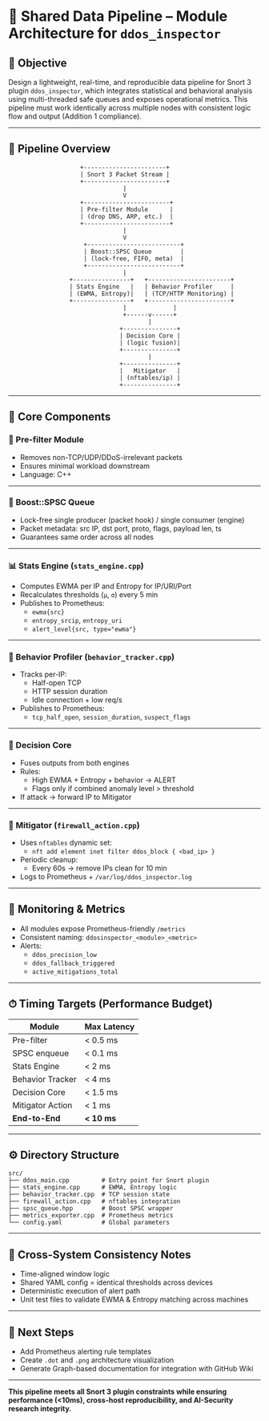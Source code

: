 
# 🧩 Shared Data Pipeline – Module Architecture for `ddos_inspector`

## 🎯 Objective
Design a lightweight, real-time, and reproducible data pipeline for Snort 3 plugin `ddos_inspector`, which integrates statistical and behavioral analysis using multi-threaded safe queues and exposes operational metrics. This pipeline must work identically across multiple nodes with consistent logic flow and output (Addition 1 compliance).

---

## 🧱 Pipeline Overview

```
                    +-----------------------+
                    | Snort 3 Packet Stream |
                    +-----------------------+
                                |
                                V
                    +------------------------+
                    | Pre-filter Module      |
                    | (drop DNS, ARP, etc.)  |
                    +------------------------+
                                |
                                V
                     +--------------------------+
                     | Boost::SPSC Queue        |
                     | (lock-free, FIFO, meta)  |
                     +--------------------------+
                                |
                 +----------------+   +-----------------------+
                 | Stats Engine   |   | Behavior Profiler     |
                 | (EWMA, Entropy)|   | (TCP/HTTP Monitoring) |
                 +----------------+   +-----------------------+
                                |             |
                                +------v------+
                                       |
                               +---------------+
                               | Decision Core |
                               | (logic fusion)|
                               +---------------+
                                       |
                               +---------------+
                               |   Mitigator   |
                               | (nftables/ip) |
                               +---------------+
```

---

## 🔧 Core Components

### 🧊 Pre-filter Module
- Removes non-TCP/UDP/DDoS-irrelevant packets
- Ensures minimal workload downstream
- Language: C++

---

### 🔄 Boost::SPSC Queue
- Lock-free single producer (packet hook) / single consumer (engine)
- Packet metadata: src IP, dst port, proto, flags, payload len, ts
- Guarantees same order across all nodes

---

### 📊 Stats Engine (`stats_engine.cpp`)
- Computes EWMA per IP and Entropy for IP/URI/Port
- Recalculates thresholds (`μ`, `σ`) every 5 min
- Publishes to Prometheus:
  - `ewma{src}`
  - `entropy_srcip`, `entropy_uri`
  - `alert_level{src, type="ewma"}`

---

### 🧠 Behavior Profiler (`behavior_tracker.cpp`)
- Tracks per-IP:
  - Half-open TCP
  - HTTP session duration
  - Idle connection + low req/s
- Publishes to Prometheus:
  - `tcp_half_open`, `session_duration`, `suspect_flags`

---

### 🧮 Decision Core
- Fuses outputs from both engines
- Rules:
  - High EWMA + Entropy + behavior → ALERT
  - Flags only if combined anomaly level > threshold
- If attack → forward IP to Mitigator

---

### 🔐 Mitigator (`firewall_action.cpp`)
- Uses `nftables` dynamic set:
  - `nft add element inet filter ddos_block { <bad_ip> }`
- Periodic cleanup:
  - Every 60s → remove IPs clean for 10 min
- Logs to Prometheus + `/var/log/ddos_inspector.log`

---

## 📡 Monitoring & Metrics

- All modules expose Prometheus-friendly `/metrics`
- Consistent naming: `ddosinspector_<module>_<metric>`
- Alerts:
  - `ddos_precision_low`
  - `ddos_fallback_triggered`
  - `active_mitigations_total`

---

## ⏱ Timing Targets (Performance Budget)

| Module             | Max Latency |
|--------------------|-------------|
| Pre-filter         | < 0.5 ms    |
| SPSC enqueue       | < 0.1 ms    |
| Stats Engine       | < 2 ms      |
| Behavior Tracker   | < 4 ms      |
| Decision Core      | < 1.5 ms    |
| Mitigator Action   | < 1 ms      |
| **End-to-End**     | **< 10 ms** |

---

## ⚙️ Directory Structure

```
src/
├── ddos_main.cpp         # Entry point for Snort plugin
├── stats_engine.cpp      # EWMA, Entropy logic
├── behavior_tracker.cpp  # TCP session state
├── firewall_action.cpp   # nftables integration
├── spsc_queue.hpp        # Boost SPSC wrapper
├── metrics_exporter.cpp  # Prometheus metrics
└── config.yaml           # Global parameters
```

---

## 🔁 Cross-System Consistency Notes

- Time-aligned window logic
- Shared YAML config = identical thresholds across devices
- Deterministic execution of alert path
- Unit test files to validate EWMA & Entropy matching across machines

---

## 🧩 Next Steps

- Add Prometheus alerting rule templates
- Create `.dot` and `.png` architecture visualization
- Generate Graph-based documentation for integration with GitHub Wiki

---

**This pipeline meets all Snort 3 plugin constraints while ensuring performance (<10ms), cross-host reproducibility, and AI-Security research integrity.**
